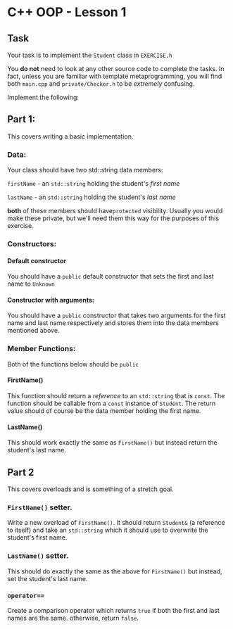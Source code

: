 # C++ OOP - Lesson 1

## Task

Your task is to implement the `Student` class in `EXERCISE.h`

You **do not** need to look at any other source code to complete the tasks. In
fact, unless you are familiar with template metaprogramming, you will find both
`main.cpp` and `private/Checker.h` to be _extremely_ confusing.

Implement the following:

## Part 1:

This covers writing a basic implementation.

### Data:

Your class should have two std::string data members:

`firstName` - an `std::string` holding the student's _first name_

`lastName` - an `std::string` holding the student's _last name_

**both** of these members should have`protected` visibility. Usually you would
make these private, but we'll need them this way for the purposes of this exercise.

### Constructors:

#### Default constructor
You should have a `public` default constructor that sets the first and last name to `Unknown`

#### Constructor with arguments:
You should have a `public` constructor that takes two arguments for the first name and last
name respectively and stores them into the data members mentioned above.

### Member Functions:

Both of the functions below should be `public`

#### FirstName()

This function should return a _reference_ to an `std::string` that is `const`.
The function should be callable from a `const` instance of `Student`.
The return value should of course be the data member holding the first name.

#### LastName()

This should work exactly the same as `FirstName()` but instead return the student's
last name.

## Part 2

This covers overloads and is something of a stretch goal.

### `FirstName()` setter.

Write a new overload of `FirstName()`. It should return `Student&`
(a reference to itself) and take an `std::string` which it should use to overwrite
 the student's first name.

### `LastName()` setter.

This should do exactly the same as the above for `FirstName()` but instead, set
the student's last name.

### `operator==`

Create a comparison operator which returns `true` if both the first and last
names are the same. otherwise, return `false`.
